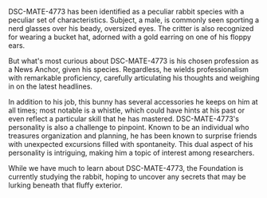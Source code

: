 DSC-MATE-4773 has been identified as a peculiar rabbit species with a peculiar set of characteristics. Subject, a male, is commonly seen sporting a nerd glasses over his beady, oversized eyes. The critter is also recognized for wearing a bucket hat, adorned with a gold earring on one of his floppy ears. 

But what's most curious about DSC-MATE-4773 is his chosen profession as a News Anchor, given his species. Regardless, he wields professionalism with remarkable proficiency, carefully articulating his thoughts and weighing in on the latest headlines.

In addition to his job, this bunny has several accessories he keeps on him at all times; most notable is a whistle, which could have hints at his past or even reflect a particular skill that he has mastered. DSC-MATE-4773's personality is also a challenge to pinpoint. Known to be an individual who treasures organization and planning, he has been known to surprise friends with unexpected excursions filled with spontaneity. This dual aspect of his personality is intriguing, making him a topic of interest among researchers. 

While we have much to learn about DSC-MATE-4773, the Foundation is currently studying the rabbit, hoping to uncover any secrets that may be lurking beneath that fluffy exterior.